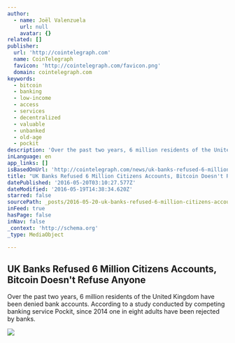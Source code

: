 ```yaml
---
author:
  - name: Joël Valenzuela
    url: null
    avatar: {}
related: []
publisher:
  url: 'http://cointelegraph.com'
  name: CoinTelegraph
  favicon: 'http://cointelegraph.com/favicon.png'
  domain: cointelegraph.com
keywords:
  - bitcoin
  - banking
  - low-income
  - access
  - services
  - decentralized
  - valuable
  - unbanked
  - old-age
  - pockit
description: 'Over the past two years, 6 million residents of the United Kingdom have been denied bank accounts. According to a study conducted by competing banking service Pockit, since 2014 one in eight adults have been rejected by banks.'
inLanguage: en
app_links: []
isBasedOnUrl: 'http://cointelegraph.com/news/uk-banks-refused-6-million-citizens-accounts-bitcoin-doesnt-refuse-anyone'
title: "UK Banks Refused 6 Million Citizens Accounts, Bitcoin Doesn't Refuse Anyone"
datePublished: '2016-05-20T03:10:27.577Z'
dateModified: '2016-05-19T14:38:34.620Z'
starred: false
sourcePath: _posts/2016-05-20-uk-banks-refused-6-million-citizens-accounts-bitcoin-doesn.md
inFeed: true
hasPage: false
inNav: false
_context: 'http://schema.org'
_type: MediaObject

---
```

<article style=""><h1>UK Banks Refused 6 Million Citizens Accounts, Bitcoin Doesn't Refuse Anyone</h1><p>Over the past two years, 6 million residents of the United Kingdom have been denied bank accounts. According to a study conducted by competing banking service Pockit, since 2014 one in eight adults have been rejected by banks.</p><img src="http://cointelegraph.com/images/725_aHR0cDovL2NvaW50ZWxlZ3JhcGguY29tL3N0b3JhZ2UvdXBsb2Fkcy92aWV3Lzk2MGYyNjI1NThiZmUxNDgyNmEwZTk1MGQ2ZTA1NTJjLnBuZw==.jpg" /></article>
